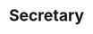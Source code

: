 ---
title: "Secretary"
name: "Ram Nad"
linkedin: "https://www.linkedin.com/in/ram-nad/"
github: "https://github.com/ram-nad"
image: "images/members/default.jpg"
draft: false
weight: 3
---